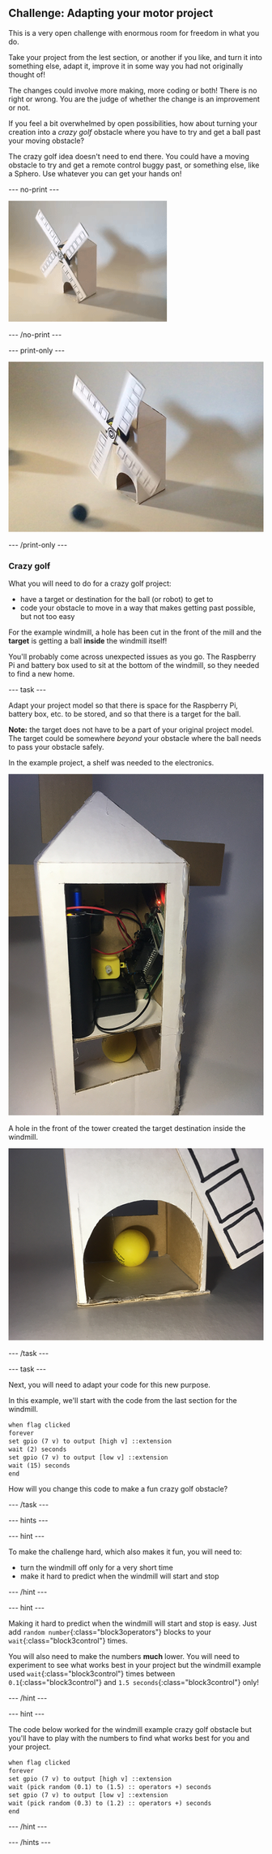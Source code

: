 ## Challenge: Adapting your motor project

This is a very open challenge with enormous room for freedom in what you do. 

Take your project from the lest section, or another if you like, and turn it into something else, adapt it, improve it in some way you had not originally thought of!

The changes could involve more making, more coding or both! There is no right or wrong. You are the judge of whether the change is an improvement or not.

If you feel a bit overwhelmed by open possibilities, how about turning your creation into a _crazy golf_ obstacle where you have to try and get a ball past your moving obstacle?

The crazy golf idea doesn't need to end there. You could have a moving obstacle to try and get a remote control buggy past, or something else, like a Sphero. Use whatever you can get your hands on!

--- no-print ---

![A crazy golf windmill](images/adaptation_windmill.gif)

--- /no-print ---

--- print-only ---

![A crazy golf windmill](images/adaptation_windmill.png)

--- /print-only ---

### Crazy golf

What you will need to do for a crazy golf project:
+ have a target or destination for the ball (or robot) to get to
+ code your obstacle to move in a way that makes getting past possible, but not too easy

For the example windmill, a hole has been cut in the front of the mill and the **target** is getting a ball **inside** the windmill itself!

You'll probably come across unexpected issues as you go. The Raspberry Pi and battery box used to sit at the bottom of the windmill, so they needed to find a new home.

--- task ---

Adapt your project model so that there is space for the Raspberry Pi, battery box, etc. to be stored, and so that there is a target for the ball. 

**Note:** the target does not have to be a part of your original project model. The target could be somewhere _beyond_ your obstacle where the ball needs to pass your obstacle safely.

In the example project, a shelf was needed to the electronics.

![A shelf for the Pi](images/adaptation_shelf.png)

A hole in the front of the tower created the target destination inside the windmill.

![Doorway to target](images/adaptation_hole.png)

--- /task ---

--- task ---

Next, you will need to adapt your code for this new purpose.

In this example, we'll start with the code from the last section for the windmill.

```blocks3
when flag clicked
forever
set gpio (7 v) to output [high v] ::extension
wait (2) seconds
set gpio (7 v) to output [low v] ::extension
wait (15) seconds
end
```

How will you change this code to make a fun crazy golf obstacle?

--- /task ---

--- hints ---

--- hint ---

To make the challenge hard, which also makes it fun, you will need to:

+ turn the windmill off only for a very short time
+ make it hard to predict when the windmill will start and stop

--- /hint ---

--- hint ---

Making it hard to predict when the windmill will start and stop is easy. Just add `random number`{:class="block3operators"} blocks to your `wait`{:class="block3control"} times.

You will also need to make the numbers **much** lower. You will need to experiment to see what works best in your project but the windmill example used `wait`{:class="block3control"} times between `0.1`{:class="block3control"} and `1.5 seconds`{:class="block3control"} only!

--- /hint ---

--- hint ---

The code below worked for the windmill example crazy golf obstacle but you'll have to play with the numbers to find what works best for you and your project.

```blocks3
when flag clicked
forever
set gpio (7 v) to output [high v] ::extension
wait (pick random (0.1) to (1.5) :: operators +) seconds
set gpio (7 v) to output [low v] ::extension
wait (pick random (0.3) to (1.2) :: operators +) seconds
end
```

--- /hint ---

--- /hints ---


